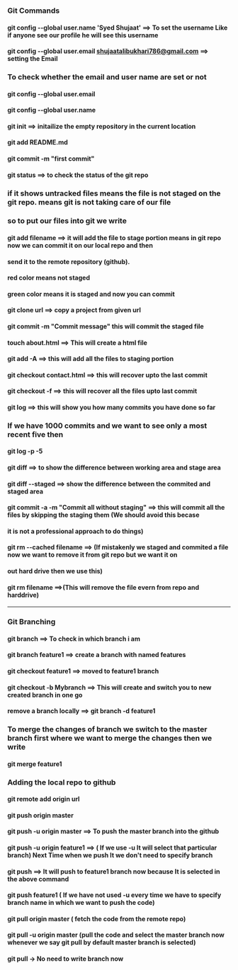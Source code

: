 ### Git Commands
 

#### git config --global user.name 'Syed Shujaat' ==> To set the username Like if anyone see our profile he will see this username

#### git config --global user.email shujaatalibukhari786@gmail.com ==> setting the Email


### To check whether the email and user name are set or not
#### git config --global user.email
#### git config --global user.name


#### git init ==> initailize the empty repository in the current location
#### git add README.md 
#### git commit -m "first commit"  

#### git status ==> to check the status of the git repo

### if it shows untracked files means the file is not staged on the git repo. means git is not taking care of our file
### so to put our files into git we write

#### git add filename ==>  it will add the file to stage portion means in git repo now we can commit it on our local repo and then
#### send it to the remote repository (github).

#### red color means not staged 
#### green color means it is staged and now you can commit

#### git clone url ==> copy a project from given url

#### git commit -m "Commit message" this will commit the staged file

#### touch about.html ==> This will create a html file

#### git add -A ==> this will add all the files to staging portion

#### git checkout contact.html ==> this will recover upto the last commit
#### git checkout -f ==> this will recover all the files upto last commit


#### git log ==> this will show you how many commits you have done so far

### If we have 1000 commits and we want to see only a most recent five then 

#### git log -p -5

#### git diff ==> to show the difference between working area and stage area

#### git diff --staged ==> show the difference between the commited and staged area

#### git commit -a -m "Commit all without staging" ==> this will commit all the files by skipping the staging them (We should avoid this becase
#### it is not a professional approach to do things)

#### git rm --cached filename ==> (If mistakenly we staged and commited a file now we want to remove it from git repo but we want it on 
#### out hard drive then we use this)

#### git rm filename ==>(This will remove the file evern from repo and harddrive)

-----------------------------------------------------------------------------
### Git Branching

#### git branch  ==> To check in which branch i am 

#### git branch feature1 ==> create a branch with named features

#### git checkout feature1 ==> moved to feature1 branch

#### git checkout -b Mybranch ==> This will create and switch you to new created branch in one go

#### remove a branch locally ==> git branch -d feature1

### To merge the changes of branch we switch to the master branch first where we want to merge the changes then we write
#### git merge feature1

### Adding the local repo to github  

#### git remote add origin url

#### git push origin master

#### git push -u origin master ==> To push the master branch into the github

#### git push -u origin feature1 ==> ( If we use -u It will select that particular branch) Next Time when we push It we don't need to specify branch
#### git push ==> It will push to feature1 branch now because It is selected in the above command

#### git push feature1 ( If we have not used -u every time we have to specify branch name in which we want to push the code)

#### git pull origin master ( fetch the code from the remote repo)

#### git pull -u origin master (pull the code and select the master branch now whenever we say git pull by default master branch is selected)
#### git pull -> No need to write branch now





